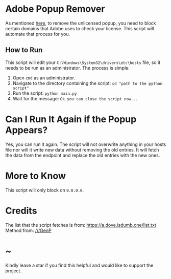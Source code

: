 # Adobe Popup Remover

As mentioned [here](https://www.reddit.com/r/GenP/wiki/redditgenpguides/#wiki_.28....29_troubleshoot_section_.7C_unlicensed_popup), to remove the unlicensed popup, you need to block certain domains that Adobe uses to check your license. This script will automate that process for you.

## How to Run

This script will edit your `C:\Windows\System32\drivers\etc\hosts` file, so it needs to be run as an administrator. The process is simple:

1. Open `cmd` as an administrator.
2. Navigate to the directory containing the script:
   `cd "path to the python script"`
3. Run the script:
  `python main.py`
4. Wait for the message:
 `Ok you can close the script now...`

# Can I Run It Again if the Popup Appears?
Yes, you can run it again. The script will not overwrite anything in your hosts file nor will it write new data without removing the old entries. It will fetch the data from the endpoint and replace the old entries with the new ones.

# More to Know

This script will only block on `0.0.0.0`. 

# Credits
The list that the script fetches is from:
https://a.dove.isdumb.one/list.txt
\
Method from:
[/r/GenP](https://www.reddit.com/r/GenP/wiki/redditgenpguides/#wiki_.28....29_troubleshoot_section_.7C_unlicensed_popup)

# ~
Kindly leave a star if you find this helpful and would like to support the project.
